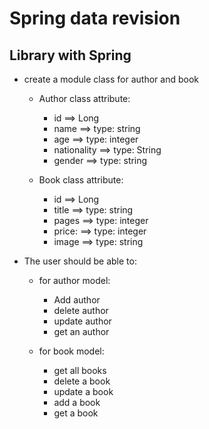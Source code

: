 # Spring data revision

## Library with Spring 

* create a module class for author and book 

    * Author class attribute:
        * id ==> Long
        * name ==> type: string
        * age ==> type: integer 
        * nationality ==> type: String
        * gender ==> type: string


    * Book class attribute:
        * id ==> Long
        * title ==> type: string
        * pages ==> type: integer
        * price: ==> type: integer
        * image ==> type: string


* The user should be able to: 

    * for author model: 
        * Add author 
        * delete author 
        * update author 
        * get an author 
    
    * for book model:
        * get all books 
        * delete a book
        * update a book 
        * add a book 
        * get a book 
